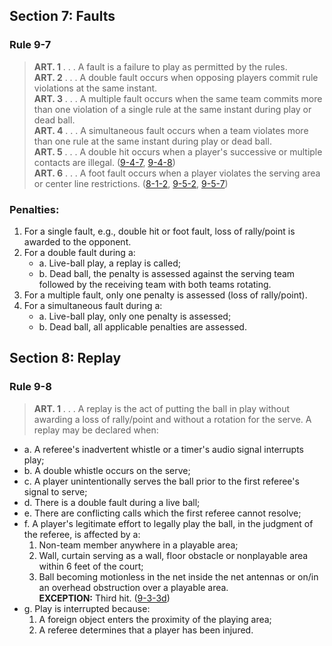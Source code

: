 <!-- Section: Faults -->

## Section 7: Faults

### Rule 9-7

> **ART. 1** . . . A fault is a failure to play as permitted by the rules.  
> **ART. 2** . . . A double fault occurs when opposing players commit rule violations at the same instant.  
> **ART. 3** . . . A multiple fault occurs when the same team commits more than one violation of a single rule at the same instant during play or dead ball.  
> **ART. 4** . . . A simultaneous fault occurs when a team violates more than one rule at the same instant during play or dead ball.  
> **ART. 5** . . . A double hit occurs when a player's successive or multiple contacts are illegal. ([9-4-7](#rule-9-4-7), [9-4-8](#rule-9-4-8))  
> **ART. 6** . . . A foot fault occurs when a player violates the serving area or center line restrictions. ([8-1-2](#rule-8-1-2), [9-5-2](#rule-9-5-2), [9-5-7](#rule-9-5-7))

### Penalties:

1. For a single fault, e.g., double hit or foot fault, loss of rally/point is awarded to the opponent.
2. For a double fault during a:
   - a. Live-ball play, a replay is called;
   - b. Dead ball, the penalty is assessed against the serving team followed by the receiving team with both teams rotating.
3. For a multiple fault, only one penalty is assessed (loss of rally/point).
4. For a simultaneous fault during a:
   - a. Live-ball play, only one penalty is assessed;
   - b. Dead ball, all applicable penalties are assessed.

<!-- Section: Replay -->

## Section 8: Replay

### Rule 9-8

> **ART. 1** . . . A replay is the act of putting the ball in play without awarding a loss of rally/point and without a rotation for the serve. A replay may be declared when:

- a. A referee's inadvertent whistle or a timer's audio signal interrupts play;
- b. A double whistle occurs on the serve;
- c. A player unintentionally serves the ball prior to the first referee's signal to serve;
- d. There is a double fault during a live ball;
- e. There are conflicting calls which the first referee cannot resolve;
- f. A player's legitimate effort to legally play the ball, in the judgment of the referee, is affected by a:
  1. Non-team member anywhere in a playable area;
  2. Wall, curtain serving as a wall, floor obstacle or nonplayable area within 6 feet of the court;
  3. Ball becoming motionless in the net inside the net antennas or on/in an overhead obstruction over a playable area.  
     **EXCEPTION:** Third hit. ([9-3-3d](#rule-9-3-3d))
- g. Play is interrupted because:
  1. A foreign object enters the proximity of the playing area;
  2. A referee determines that a player has been injured.

